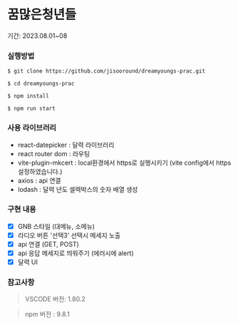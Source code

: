 # 꿈많은청년들

기간: 2023.08.01~08

### 실행방법

```
$ git clone https://github.com/jisooround/dreamyoungs-prac.git
```
```
$ cd dreamyoungs-prac
```
```
$ npm install
```

```
$ npm run start
```

### 사용 라이브러리

- react-datepicker : 달력 라이브러리
- react router dom : 라우팅
- vite-plugin-mkcert : local환경에서 https로 실행시키기 (vite config에서 https 설정하였습니다.)
- axios : api 연결
- lodash : 달력 년도 셀렉박스의 숫자 배열 생성

### 구현 내용

- [x] GNB 스타일 (대메뉴, 소메뉴)
- [x] 라디오 버튼 '선택3' 선택시 메세지 노출
- [x] api 연결 (GET, POST)
- [x] api 응답 메세지로 띄워주기 (에러시에 alert)
- [x] 달력 UI

### 참고사항

> VSCODE 버전: 1.80.2

> npm 버전 : 9.8.1
